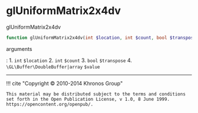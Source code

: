 # glUniformMatrix2x4dv
glUniformMatrix2x4dv

```php
function glUniformMatrix2x4dv(int $location, int $count, bool $transpose, \GL\Buffer\DoubleBuffer|array $value) : void
```



arguments

:    1. `int` `$location` 
    2. `int` `$count` 
    3. `bool` `$transpose` 
    4. `\GL\Buffer\DoubleBuffer|array` `$value` 



---
     

!!! cite "Copyright © 2010-2014 Khronos Group"

    This material may be distributed subject to the terms and conditions set forth in the Open Publication License, v 1.0, 8 June 1999. https://opencontent.org/openpub/.